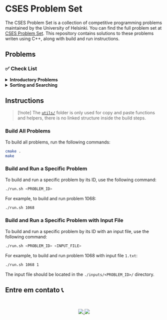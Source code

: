 # CSES Problem Set

The CSES Problem Set is a collection of competitive programming problems maintained by the University of Helsinki. You can find the full problem set at [CSES Problem Set](https://cses.fi/problemset/). This repository contains solutions to these problems writen using C++, along with build and run instructions.

## Problems

### ✅ Check List

<details>
<summary> <strong> Introductory Problems </strong> </summary>


- [x] [1068 - Weird Algorithm](https://cses.fi/problemset/task/1068) [[SOLUTION](./problems/q1068.cpp)]
- [x] [1083 - Missing Number](https://cses.fi/problemset/task/1083) [[SOLUTION](./problems/q1083.cpp)]
- [x] [1069 - Repetitions](https://cses.fi/problemset/task/1069) [[SOLUTION](./problems/q1069.cpp)]
- [x] [1094 - Increasing Array](https://cses.fi/problemset/task/1094) [[SOLUTION](./problems/q1094.cpp)]
- [x] [1070 - Permutations](https://cses.fi/problemset/task/1070) [[SOLUTION](./problems/q1070.cpp)]
- [x] [1071 - Number Spiral](https://cses.fi/problemset/task/1071) [[SOLUTION](./problems/q1071.cpp)]
- [x] [1072 - Two Knights](https://cses.fi/problemset/task/1072) [[SOLUTION](./problems/q1072.cpp)]
- [x] [1617 - Bit Strings](https://cses.fi/problemset/task/1617) [[SOLUTION](./problems/q1617.cpp)]
- [x] [1618 - Trailing Zeros](https://cses.fi/problemset/task/1618) [[SOLUTION](./problems/q1618.cpp)]
- [x] [1755 - Palindrome Reorder](https://cses.fi/problemset/task/1755) [[SOLUTION](./problems/q1755.cpp)]
- [x] [2165 - Tower of Hanoi](https://cses.fi/problemset/task/2165) [[SOLUTION](./problems/q2165.cpp)]

</details>


<details>
<summary> <strong> Sorting and Searching </strong> </summary>


- [x] [1621 - Distinct Numbers](https://cses.fi/problemset/task/1621) [[SOLUTION](./problems/q1621.cpp)]
- [x] [1084 - Apartaments](https://cses.fi/problemset/task/1084) [[SOLUTION](./problems/q1084.cpp)]
- [x] [1090 - Ferris Wheel](https://cses.fi/problemset/task/1090) [[SOLUTION](./problems/q1090.cpp)]
- [x] [1091 - Concert Tickets](https://cses.fi/problemset/task/1091) [[SOLUTION](./problems/q1091.cpp)]
- [x] [1629 - Sum of Two Values](https://cses.fi/problemset/task/140) [[SOLUTION](./problems/q1640.cpp)]
- [x] [1643 - Maximum Subarray Sum](https://cses.fi/problemset/task/1643) [[SOLUTION](./problems/q1643.cpp)]
- [x] [1074 - Stick Lengths](https://cses.fi/problemset/task/1074) [[SOLUTION](./problems/q1074.cpp)]
- [x] [2183 - Missing Coin Sum](https://cses.fi/problemset/task/2183) [[SOLUTION](./problems/q2183.cpp)]
- [x] [1073 - Towers](https://cses.fi/problemset/task/1073) [[SOLUTION](./problems/q1073.cpp)]
- [x] [2162 - Distinct Values Subarrays](https://cses.fi/problemset/task/3420) [[SOLUTION](./problems/q3420.cpp)]


</details>


## Instructions

> [!note] The [`utils/`](./utils/) 
> folder is only used for copy and paste functions and helpers, there is no linked structure inside the build steps. 

### Build All Problems

To build all problems, run the following commands:

```bash
cmake .
make
```

### Build and Run a Specific Problem

To build and run a specific problem by its ID, use the following command:

```bash
./run.sh <PROBLEM_ID>
```

For example, to build and run problem 1068:

```bash
./run.sh 1068
```

### Build and Run a Specific Problem with Input File

To build and run a specific problem by its ID with an input file, use the following command:

```bash
./run.sh <PROBLEM_ID> <INPUT_FILE>
```

For example, to build and run problem 1068 with input file `1.txt`:

```bash
./run.sh 1068 1
```

The input file should be located in the `./inputs/<PROBLEM_ID>/` directory.


## Entre em contato 📞

<br>

<p align="center">
<a href="https://www.linkedin.com/in/luis-felipe-vanin-martins-5a5b38215">
<img src="https://img.shields.io/badge/-LinkedIn-black.svg?style=for-the-badge&logo=linkedin&colorB=blue">
</a>
<a href="mailto:luisfvanin2@gmail.com">
<img src="https://img.shields.io/badge/Gmail:%20luisfvanin2@gmail.com-D14836?style=for-the-badge&logo=gmail&logoColor=white">
</a>